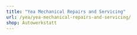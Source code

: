 ```yaml
---
title: "Yea Mechanical Repairs and Servicing"
url: /yea/yea-mechanical-repairs-and-servicing/
shop: Autowerkstatt
---
```

